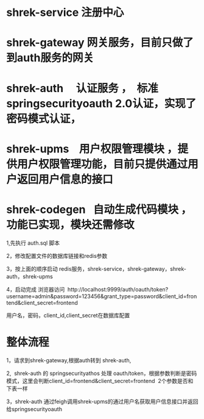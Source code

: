 #  shrek-service 注册中心

#  shrek-gateway 网关服务，目前只做了到auth服务的网关

#  shrek-auth     认证服务 ，  标准springsecurityoauth 2.0认证，实现了密码模式认证，

#  shrek-upms    用户权限管理模块 ，提供用户权限管理功能，目前只提供通过用户返回用户信息的接口

#  shrek-codegen   自动生成代码模块 ，功能已实现，模块还需修改



1,先执行 auth.sql 脚本 <br>

2，修改配置文件的数据库链接和redis参数 <br>

3，按上面的顺序启动 redis服务，shrek-service，shrek-gateway，shrek-auth，shrek-upms  <br>

4，启动完成 浏览器访问  http://localhost:9999/auth/oauth/token?username=admin&password=123456&grant_type=password&client_id=frontend&client_secret=frontend <br>

用户名，密码，client_id,client_secret在数据库配置 <br>



#  整体流程    <br>

1，请求到shrek-gateway,根据auth转到 shrek-auth, <br>

2,  shrek-auth 的 springsecurityathos 处理 oauth/token，根据参数判断是密码模式，这里会判断client_id=frontend&client_secret=frontend  2个参数是否和下表一样 <br>

3，shrek-auth 通过feigh调用shrek-upms的通过用户名获取用户信息接口并返回给springsecurityoauth <br>

